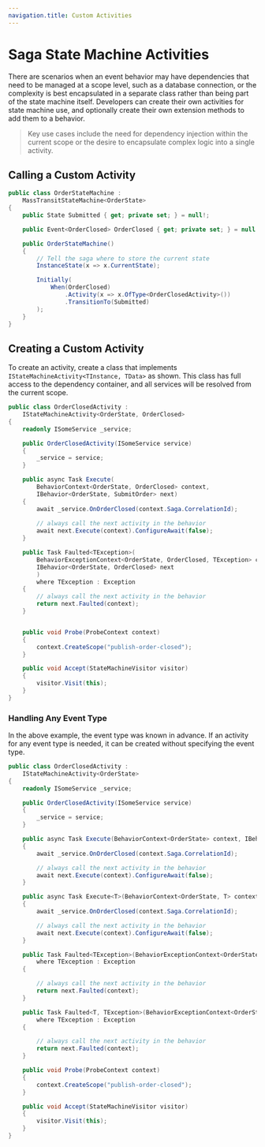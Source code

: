```yaml
---
navigation.title: Custom Activities
---
```


# Saga State Machine Activities

There are scenarios when an event behavior may have dependencies that need to be managed at a scope level, such as a database connection, or the complexity is
best encapsulated in a separate class rather than being part of the state machine itself. Developers can create their own activities for state machine use, and
optionally create their own extension methods to add them to a behavior.

> Key use cases include the need for dependency injection within the current scope or the desire to encapsulate complex logic into a single activity.

## Calling a Custom Activity

```csharp
public class OrderStateMachine :
    MassTransitStateMachine<OrderState>
{
    public State Submitted { get; private set; } = null!;

    public Event<OrderClosed> OrderClosed { get; private set; } = null!;

    public OrderStateMachine() 
    {
        // Tell the saga where to store the current state
        InstanceState(x => x.CurrentState);

        Initially(
            When(OrderClosed)
                .Activity(x => x.OfType<OrderClosedActivity>())
                .TransitionTo(Submitted)
        );
    }
}
```

## Creating a Custom Activity

To create an activity, create a class that implements `IStateMachineActivity<TInstance, TData>` as shown. This class has full access to the dependency container, and all services will be resolved from the current scope.

```csharp
public class OrderClosedActivity :
    IStateMachineActivity<OrderState, OrderClosed>
{
    readonly ISomeService _service;

    public OrderClosedActivity(ISomeService service)
    {
        _service = service;
    }

    public async Task Execute(
        BehaviorContext<OrderState, OrderClosed> context,
        IBehavior<OrderState, SubmitOrder> next)
    {
        await _service.OnOrderClosed(context.Saga.CorrelationId);
        
        // always call the next activity in the behavior
        await next.Execute(context).ConfigureAwait(false);
    }

    public Task Faulted<TException>(
        BehaviorExceptionContext<OrderState, OrderClosed, TException> context, 
        IBehavior<OrderState, OrderClosed> next
        )
        where TException : Exception
    {
        // always call the next activity in the behavior
        return next.Faulted(context);
    }


    public void Probe(ProbeContext context)
    {
        context.CreateScope("publish-order-closed");
    }

    public void Accept(StateMachineVisitor visitor)
    {
        visitor.Visit(this);
    }
}
```

### Handling Any Event Type

In the above example, the event type was known in advance. If an activity for any event type is needed, it can be created without specifying the event type.

```csharp
public class OrderClosedActivity :
    IStateMachineActivity<OrderState>
{
    readonly ISomeService _service;

    public OrderClosedActivity(ISomeService service)
    {
        _service = service;
    }

    public async Task Execute(BehaviorContext<OrderState> context, IBehavior<OrderState> next)
    {
        await _service.OnOrderClosed(context.Saga.CorrelationId);

        // always call the next activity in the behavior
        await next.Execute(context).ConfigureAwait(false);
    }

    public async Task Execute<T>(BehaviorContext<OrderState, T> context, IBehavior<OrderState, T> next)
    {
        await _service.OnOrderClosed(context.Saga.CorrelationId);

        // always call the next activity in the behavior
        await next.Execute(context).ConfigureAwait(false);
    }

    public Task Faulted<TException>(BehaviorExceptionContext<OrderState, TException> context, IBehavior<OrderState> next) 
        where TException : Exception
    {

        // always call the next activity in the behavior
        return next.Faulted(context);
    }

    public Task Faulted<T, TException>(BehaviorExceptionContext<OrderState, T, TException> context, IBehavior<OrderState, T> next)
        where TException : Exception
    {

        // always call the next activity in the behavior
        return next.Faulted(context);
    }

    public void Probe(ProbeContext context)
    {
        context.CreateScope("publish-order-closed");
    }

    public void Accept(StateMachineVisitor visitor)
    {
        visitor.Visit(this);
    }
}
```

[2]: https://github.com/MassTransit/Sample-ShoppingWeb

